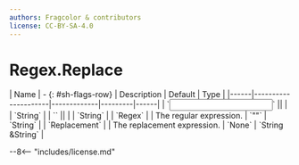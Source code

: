 ```yaml
---
authors: Fragcolor & contributors
license: CC-BY-SA-4.0
---
```



# Regex.Replace

<div class="sh-parameters" markdown="1">
| Name | - {: #sh-flags-row} | Description | Default | Type |
|------|---------------------|-------------|---------|------|
| `<input>` || | | `String` |
| `<output>` || | | `String` |
| `Regex` |  | The regular expression. | `""` | `String` |
| `Replacement` |  | The replacement expression. | `None` | `String &String` |

</div>



--8<-- "includes/license.md"
